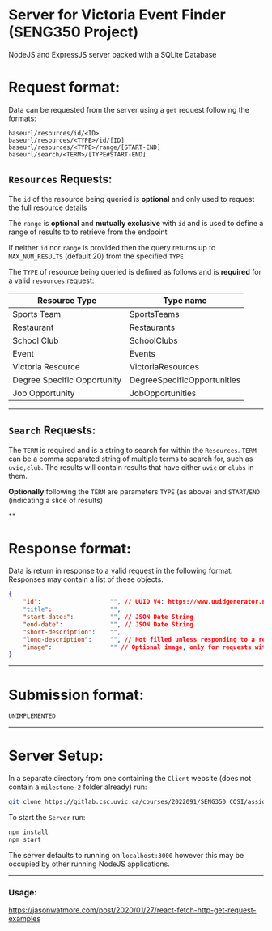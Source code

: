 # Server for Victoria Event Finder (SENG350 Project)
 NodeJS and ExpressJS server backed with a SQLite Database

# Request format:

Data can be requested from the server using a `get` request following the formats:

```
baseurl/resources/id/<ID>
baseurl/resources/<TYPE>/id/[ID]
baseurl/resources/<TYPE>/range/[START-END]
baseurl/search/<TERM>/[TYPE#START-END]
```
## `Resources` Requests:
The `id` of the resource being queried is **optional** and only used to request the full resource details

The `range` is **optional** and **mutually exclusive** with `id` and is used to define a range of results to to retrieve from the endpoint

If neither `id` nor `range` is provided then the query returns up to `MAX_NUM_RESULTS` (default 20) from the specified `TYPE`

The `TYPE` of resource being queried is defined as follows and is **required** for a valid `resources` request:

| Resource Type | Type name |
| ------------- | --------- |
| Sports Team   | SportsTeams |
| Restaurant    | Restaurants |
| School Club   | SchoolClubs |
| Event         | Events     |
| Victoria Resource | VictoriaResources |
| Degree Specific Opportunity | DegreeSpecificOpportunities |
| Job Opportunity | JobOpportunities |

---

## `Search` Requests:
The `TERM` is required and is a string to search for within the `Resources`. `TERM` can be a comma separated string of multiple terms to search for, such as `uvic,club`. The results will contain results that have either `uvic` or `clubs` in them.

**Optionally** following the `TERM` are parameters `TYPE` (as above) and `START`/`END` (indicating a slice of results)

**

# Response format:

Data is return in response to a valid [request](#resources-requests) in the following format. Responses may contain a list of these objects.

```json
{
    "id":                   "", // UUID V4: https://www.uuidgenerator.net/version4
    "title":                "",
    "start-date:":          "", // JSON Date String
    "end-date":             "", // JSON Date String
    "short-description":    "",
    "long-description":     "", // Not filled unless responding to a request with an `id` specified
    "image":                "" // Optional image, only for requests with `id` specified
}
```
---

# Submission format:
```
UNIMPLEMENTED
```
---

# Server Setup:
In a separate directory from one containing the `Client` website (does not contain a `milestone-2` folder already) run:
```bash
git clone https://gitlab.csc.uvic.ca/courses/2022091/SENG350_COSI/assignments/jkonkin/milestone-2.git -b VicEventServer
```

To start the `Server` run:
```bash
npm install
npm start
```

The server defaults to running on `localhost:3000` however this may be occupied by other running NodeJS applications.

---

### Usage:
https://jasonwatmore.com/post/2020/01/27/react-fetch-http-get-request-examples